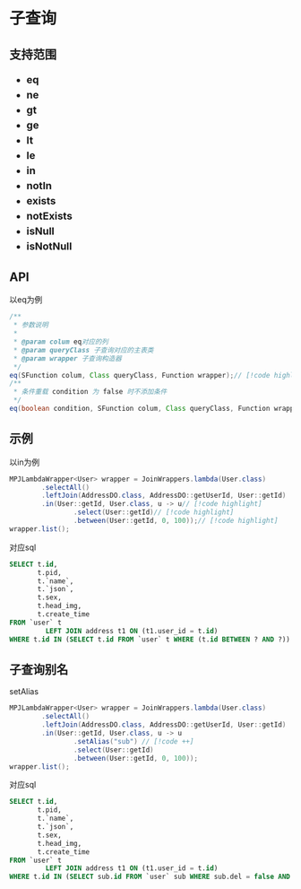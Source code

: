# 子查询 <Badge type="tip" text="1.5.2+" />

## 支持范围

<ul style="display: flex;flex-wrap: wrap;font-size: large;font-weight: bolder;line-height: 1.5">
 <li style="width: 255px">eq</li>
 <li style="width: 255px">ne</li>
 <li style="width: 255px">gt</li>
 <li style="width: 255px">ge</li>
 <li style="width: 255px">lt</li>
 <li style="width: 255px">le</li>
 <li style="width: 255px">in</li>
 <li style="width: 255px">notIn</li>
 <li style="width: 255px">exists</li>
 <li style="width: 255px">notExists</li>
 <li style="width: 255px">isNull</li>
 <li style="width: 255px">isNotNull</li>
</ul>

## API

以eq为例

```java
/**
 * 参数说明
 *
 * @param colum eq对应的列
 * @param queryClass 子查询对应的主表类
 * @param wrapper 子查询构造器
 */
eq(SFunction colum, Class queryClass, Function wrapper);// [!code highlight]
/**
 * 条件重载 condition 为 false 时不添加条件
 */
eq(boolean condition, SFunction colum, Class queryClass, Function wrapper);// [!code highlight]
```

## 示例

以in为例

```java
MPJLambdaWrapper<User> wrapper = JoinWrappers.lambda(User.class)
        .selectAll()
        .leftJoin(AddressDO.class, AddressDO::getUserId, User::getId)
        .in(User::getId, User.class, u -> u// [!code highlight]
                .select(User::getId)// [!code highlight]
                .between(User::getId, 0, 100));// [!code highlight]
wrapper.list();
```

对应sql

```sql
SELECT t.id,
       t.pid,
       t.`name`,
       t.`json`,
       t.sex,
       t.head_img,
       t.create_time
FROM `user` t
         LEFT JOIN address t1 ON (t1.user_id = t.id)
WHERE t.id IN (SELECT t.id FROM `user` t WHERE (t.id BETWEEN ? AND ?))
```

## 子查询别名

setAlias

```java
MPJLambdaWrapper<User> wrapper = JoinWrappers.lambda(User.class)
        .selectAll()
        .leftJoin(AddressDO.class, AddressDO::getUserId, User::getId)
        .in(User::getId, User.class, u -> u
                .setAlias("sub") // [!code ++]
                .select(User::getId)
                .between(User::getId, 0, 100));
wrapper.list();
```

对应sql

```sql
SELECT t.id,
       t.pid,
       t.`name`,
       t.`json`,
       t.sex,
       t.head_img,
       t.create_time
FROM `user` t
         LEFT JOIN address t1 ON (t1.user_id = t.id)
WHERE t.id IN (SELECT sub.id FROM `user` sub WHERE sub.del = false AND (sub.id BETWEEN ? AND ?))
```

<!--@include: ../../../component/code-warn.md-->
